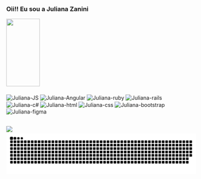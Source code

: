 ### Oii!! Eu sou a Juliana Zanini

<div>
  <a href="https://github.com/Juuzanini"></a>
  <img height="180em" width="42%" src="https://github-readme-stats.vercel.app/api?username=Juuzanini&show_icons=true&theme=dracula"/>
  <!--<img height="200em" width="50%" src="https://github-readme-stats.vercel.app/api/top-langs/?username=Juuzanini&layout=donut&theme=dracula"/>-->
</div>

<div style="display: inline-block"><br>
  <img align="center" alt="Juliana-JS" height="30" width="40" src="https://cdn.jsdelivr.net/gh/devicons/devicon/icons/javascript/javascript-original.svg">
  <img align="center" alt="Juliana-Angular" height="30" width="40" src="https://cdn.jsdelivr.net/gh/devicons/devicon/icons/angularjs/angularjs-original.svg">
  <img align="center" alt="Juliana-ruby" height="30" width="40" src="https://cdn.jsdelivr.net/gh/devicons/devicon/icons/ruby/ruby-original.svg" />          
  <img align="center" alt="Juliana-rails" height="30" width="40" src="https://cdn.jsdelivr.net/gh/devicons/devicon/icons/rails/rails-plain.svg" />
  <img align="center" alt="Juliana-c#" height="30" width="40" src="https://cdn.jsdelivr.net/gh/devicons/devicon/icons/csharp/csharp-original.svg" />               
  <img align="center" alt="Juliana-html" height="30" width="40" src="https://cdn.jsdelivr.net/gh/devicons/devicon/icons/html5/html5-original.svg">
  <img align="center" alt="Juliana-css" height="30" width="40" src="https://cdn.jsdelivr.net/gh/devicons/devicon/icons/css3/css3-original.svg">
  <img align="center" alt="Juliana-bootstrap" height="40" width="40" src="https://cdn.jsdelivr.net/gh/devicons/devicon/icons/bootstrap/bootstrap-original.svg">
  <img align="center" alt="Juliana-figma" height="30" width="40" src="https://cdn.jsdelivr.net/gh/devicons/devicon/icons/figma/figma-original.svg" />  
</div>

##

<div>
  <!--
  <a href="mailto:jujuzanini@live.com" target="_blank"><img src="https://img.shields.io/badge/Gmail-D14836?style=for-the-badge&logo=gmail&logoColor=white" target="_blank"></a>
  <a href="https://discord.com/channels/@me" target="_blank"><img src="https://img.shields.io/badge/Discord-7289DA?style=for-the-badge&logo=discord&logoColor=white" target="_blank"></a>-->
  <a href="https://www.linkedin.com/in/juliana-zanini-ferreira/" target="_blank"><img src="https://img.shields.io/badge/LinkedIn-0077B5?style=for-the-badge&logo=linkedin&logoColor=white" target="_blank"></a>

  <img alt="github contribution grid snake animation" src="https://raw.githubusercontent.com/Juuzanini/Juuzanini/output/github-contribution-grid-snake.svg">
</div>


